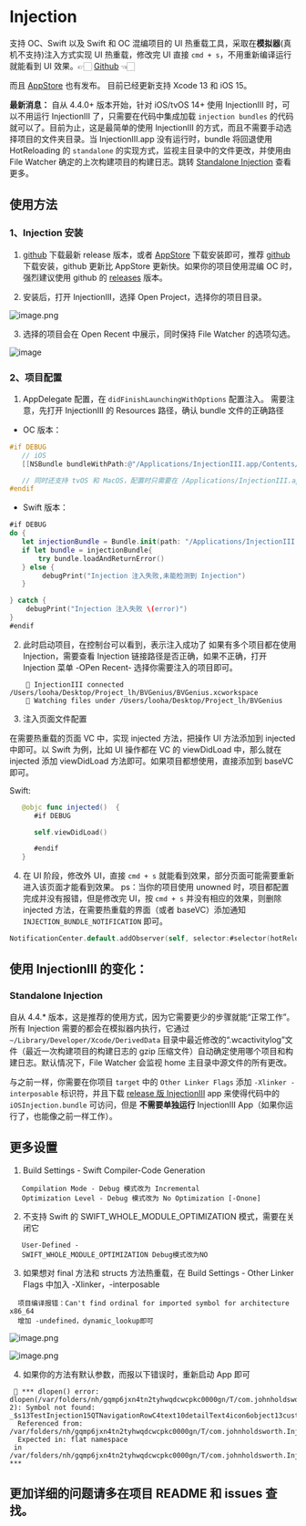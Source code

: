 
# Injection

支持 OC、Swift 以及 Swift 和 OC 混编项目的 UI 热重载工具，采取在**模拟器**(真机不支持)注入方式实现 UI 热重载，修改完 UI 直接 `cmd + s`，不用重新编译运行就能看到 UI 效果。👉🏻 [Github](https://github.com/johnno1962/InjectionIII) 👈🏻

而且 [AppStore](https://apps.apple.com/cn/app/injectioniii/id1380446739) 也有发布。
目前已经更新支持 Xcode 13 和 iOS 15。

**最新消息：** 自从 4.4.0+ 版本开始，针对 iOS/tvOS 14+ 使用 InjectionIII 时，可以不用运行 InjectionIII 了，只需要在代码中集成加载 `injection bundles` 的代码就可以了。目前为止，这是最简单的使用 InjectionIII 的方式，而且不需要手动选择项目的文件夹目录。当 InjectionIII.app 没有运行时，bundle 将回退使用 HotReloading 的 `standalone` 的实现方式，监视主目录中的文件更改，并使用由 File Watcher 确定的上次构建项目的构建日志。跳转 [Standalone Injection](#) 查看更多。

## 使用方法

### 1、Injection 安装

1. [github](https://github.com/johnno1962/InjectionIII) 下载最新 release 版本，或者 [AppStore](https://apps.apple.com/cn/app/injectioniii/id1380446739) 下载安装即可，推荐 [github](https://github.com/johnno1962/InjectionIII) 下载安装，github 更新比 AppStore 更新快。如果你的项目使用混编 OC 时，强烈建议使用 github 的 [releases](https://github.com/johnno1962/InjectionIII/releases) 版本。
   
2. 安装后，打开 InjectionIII，选择 Open Project，选择你的项目目录。
   
![image.png](https://p6-juejin.byteimg.com/tos-cn-i-k3u1fbpfcp/0d197c0ef51f43768c1d00b29ea29bc7~tplv-k3u1fbpfcp-watermark.image)

3. 选择的项目会在 Open Recent 中展示，同时保持 File Watcher 的选项勾选。
   
![image](https://user-images.githubusercontent.com/3097366/203244261-9069e96c-294d-466f-86ab-99e94896fd70.png)


### 2、项目配置

 1. AppDelegate 配置，在 `didFinishLaunchingWithOptions` 配置注入。
需要注意，先打开 InjectionIII 的 Resources 路径，确认 bundle 文件的正确路径

- OC 版本：

```objective-c
#if DEBUG
   // iOS
   [[NSBundle bundleWithPath:@"/Applications/InjectionIII.app/Contents/Resources/iOSInjection.bundle"] load];

   // 同时还支持 tvOS 和 MacOS，配置时只需要在 /Applications/InjectionIII.app/Contents/Resources/ 目录下找到对应的 bundle 文件,替换路径即可
#endif
```
        
- Swift 版本：

```swift
#if DEBUG 
do {
   let injectionBundle = Bundle.init(path: "/Applications/InjectionIII.app/Contents/Resources/iOSInjection.bundle")
   if let bundle = injectionBundle{
       try bundle.loadAndReturnError()
   } else {
        debugPrint("Injection 注入失败,未能检测到 Injection")
   }

} catch {
    debugPrint("Injection 注入失败 \(error)")
}
#endif
```

2. 此时启动项目，在控制台可以看到，表示注入成功了
 如果有多个项目都在使用 Injection，需要查看 Injection 链接路径是否正确，如果不正确，打开 Injection 菜单 -OPen Recent- 选择你需要注入的项目即可。
 
```
    💉 InjectionIII connected /Users/looha/Desktop/Project_lh/BVGenius/BVGenius.xcworkspace
    💉 Watching files under /Users/looha/Desktop/Project_lh/BVGenius
```

3. 注入页面文件配置

在需要热重载的页面 VC 中，实现 injected 方法，把操作 UI 方法添加到 injected 中即可。以 Swift 为例，比如 UI 操作都在 VC 的 viewDidLoad 中，那么就在 injected 添加 viewDidLoad 方法即可。如果项目都想使用，直接添加到 baseVC 即可。
 
 Swift:
 
 ```swift
    @objc func injected()  {
       #if DEBUG 

       self.viewDidLoad()

       #endif
    }
```

4. 在 UI 阶段，修改外 UI，直接 `cmd + s` 就能看到效果，部分页面可能需要重新进入该页面才能看到效果。
ps：当你的项目使用 unowned 时，项目都配置完成并没有报错，但是修改完 UI，按 `cmd + s` 并没有相应的效果，则删除 injected 方法，在需要热重载的界面（或者 baseVC）添加通知 `INJECTION_BUNDLE_NOTIFICATION` 即可。

```swift
NotificationCenter.default.addObserver(self, selector:#selector(hotReloadingUI), name: Notification.Name("INJECTION_BUNDLE_NOTIFICATION"), object: nil)
```

## 使用 InjectionIII 的变化：

### Standalone Injection

自从 4.4.* 版本，这是推荐的使用方式，因为它需要更少的步骤就能“正常工作”。所有 Injection 需要的都会在模拟器内执行，它通过 `~/Library/Developer/Xcode/DerivedData` 目录中最近修改的“.wcactivitylog”文件（最近一次构建项目的构建日志的 gzip 压缩文件）自动确定使用哪个项目和构建日志。默认情况下，File Watcher 会监视 home 主目录中源文件的所有更改。

与之前一样，你需要在你项目 `target` 中的 `Other Linker Flags` 添加 `-Xlinker -interposable` 标识符，并且下载 [release 版 InjectionIII](https://github.com/johnno1962/InjectionIII/releases) app 来使得代码中的 `iOSInjection.bundle` 可访问，但是 **不需要单独运行** InjectionIII App（如果你运行了，也能像之前一样工作）。

## 更多设置

1. Build Settings - Swift Compiler-Code Generation

```
   Compilation Mode - Debug 模式改为 Incremental
   Optimization Level - Debug 模式改为 No Optimization [-Onone]
```

2. 不支持 Swift 的 SWIFT_WHOLE_MODULE_OPTIMIZATION 模式，需要在关闭它

```
   User-Defined - 
   SWIFT_WHOLE_MODULE_OPTIMIZATION Debug模式改为NO
```

3. 如果想对 final 方法和 structs 方法热重载，在 Build Settings - Other Linker Flags 中加入 -Xlinker，-interposable

```
  项目编译报错：Can't find ordinal for imported symbol for architecture x86_64
  增加 -undefined，dynamic_lookup即可
```
       
![image.png](https://p9-juejin.byteimg.com/tos-cn-i-k3u1fbpfcp/ea18dd9722f84aab87c9fdf2cbdfa3d7~tplv-k3u1fbpfcp-watermark.image)

![image.png](https://p9-juejin.byteimg.com/tos-cn-i-k3u1fbpfcp/0a92e51cf8fe4b5d89f56e78d226a26a~tplv-k3u1fbpfcp-watermark.image)


4. 如果你的方法有默认参数，而报以下错误时，重新启动 App 即可

```
 💉 *** dlopen() error: dlopen(/var/folders/nh/gqmp6jxn4tn2tyhwqdcwcpkc0000gn/T/com.johnholdsworth.InjectionIII/eval101.dylib, 2): Symbol not found: _$s13TestInjection15QTNavigationRowC4text10detailText4icon6object13customization6action21accessoryButtonActionACyxGSS_AA08QTDetailG0OAA6QTIconOSgypSgySo15UITableViewCellC_AA5QTRow_AA0T5StyleptcSgyAaT_pcSgAWtcfcfA1_
  Referenced from: /var/folders/nh/gqmp6jxn4tn2tyhwqdcwcpkc0000gn/T/com.johnholdsworth.InjectionIII/eval101.dylib
  Expected in: flat namespace
 in /var/folders/nh/gqmp6jxn4tn2tyhwqdcwcpkc0000gn/T/com.johnholdsworth.InjectionIII/eval101.dylib ***
```

## 更加详细的问题请多在项目 README 和 issues 查找。

